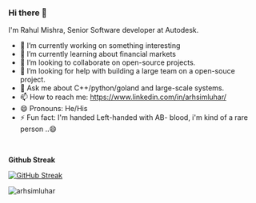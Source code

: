 ### Hi there 👋

I'm Rahul Mishra, Senior Software developer at Autodesk.

- 🔭 I’m currently working on something interesting
- 🌱 I’m currently learning about financial markets
- 👯 I’m looking to collaborate on open-source projects.
- 🤔 I’m looking for help with building a large team on a open-souce project.
- 💬 Ask me about C++/python/goland and large-scale systems.
- 📫 How to reach me: https://www.linkedin.com/in/arhsimluhar/
- 😄 Pronouns: He/His
- ⚡ Fun fact: I'm handed Left-handed with AB- blood, i'm kind of a rare person ..😄

<br>

**Github Streak**

[![GitHub Streak](https://streak-stats.demolab.com?user=arhsimluhar&theme=blueberry&hide_border=true&date_format=M%20j%5B%2C%20Y%5D)](https://git.io/streak-stats)

<p align="left"> <img src="https://komarev.com/ghpvc/?username=arhsimluhar&label=Profile%20views&color=0e75b6&style=flat" alt="arhsimluhar" /> </p>
